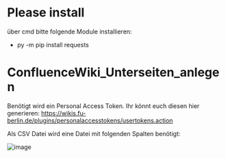 # Please install
über cmd bitte folgende Module installieren:
- py -m pip install requests

# ConfluenceWiki_Unterseiten_anlegen
Benötigt wird ein Personal Access Token.
Ihr könnt euch diesen hier generieren: https://wikis.fu-berlin.de/plugins/personalaccesstokens/usertokens.action

Als CSV Datei wird eine Datei mit folgenden Spalten benötigt:

![image](https://user-images.githubusercontent.com/100680594/163169457-741f0d23-7837-4cff-a82c-3ebe3b9468b0.png)
